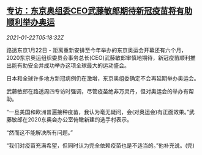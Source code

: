 <!--1611294918000-->
[专访：东京奥组委CEO武藤敏郎期待新冠疫苗将有助顺利举办奥运](https://cn.reuters.com/article/interview-tokyo-olympics-muto-0122-idCNKBS29R0I4)
------

<div><i>2021-01-22T05:18:32Z</i></div><p>路透东京1月22日 - 距离重新安排至今年举办的东京奥运会开幕还有六个月，2020东京奥运组织委员会事务总长(CEO)武藤敏郎审慎地期待，新冠疫苗顺利推出能有助安全并成功举办这项全球最大的运动盛会。</p><p>日本和全球许多地方新冠病例仍在激增，东京奥组委确定不会再延期举办奥运会。</p><p>武藤敏郎在路透周四专访时强调，尽管疫苗绝非万灵丹，但对奥运会的举办有帮助。</p><p>“一旦美国和欧洲普遍接种疫苗，我认为毫无疑问，会(对奥运会)有正面效果。”武藤敏郎在2020东奥会办公室俯瞰新建的选手村表示。</p><p>“然而这不能解决所有问题。”</p><p>“我们对疫苗充满希望，但同时认为完全依赖疫苗也是不适当的。”他补充说。(完)</p>
